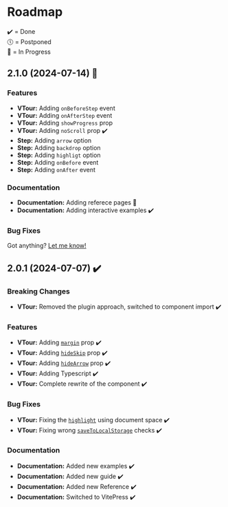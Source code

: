 # Roadmap
✔️ = Done    
🕔 = Postponed    
🚧 = In Progress

## 2.1.0 (2024-07-14) 🚧

### Features

* **VTour:** Adding `onBeforeStep` event
* **VTour:** Adding `onAfterStep` event
* **VTour:** Adding `showProgress` prop
* **VTour:** Adding `noScroll` prop ✔️
* **Step:** Adding `arrow️` option
* **Step:** Adding `backdrop` option
* **Step:** Adding `highligt` option
* **Step:** Adding `onBefore` event
* **Step:** Adding `onAfter` event

### Documentation

* **Documentation:** Adding referece pages 🚧
* **Documentation:** Adding interactive examples ✔️

### Bug Fixes

Got anything? [Let me know!](https://github.com/GlobalHive/vuejs-tour/issues)

## 2.0.1 (2024-07-07) ✔️

### Breaking Changes

* **VTour:** Removed the plugin approach, switched to component import ✔️

### Features

* **VTour:** Adding [`margin`](./tour-margin) prop ✔️
* **VTour:** Adding [`hideSkip`](./skipping-a-tour) prop ✔️
* **VTour:** Adding [`hideArrow`](./hiding-the-arrow) prop ✔️
* **VTour:** Adding Typescript ✔️
* **VTour:** Complete rewrite of the component ✔️

### Bug Fixes

* **VTour:** Fixing the [`highlight`](./highlight-target) using document space ✔️
* **VTour:** Fixing wrong [`saveToLocalStorage`](./saving-progress) checks ✔️

### Documentation

* **Documentation:** Added new examples ✔️
* **Documentation:** Added new guide ✔️
* **Documentation:** Added new Reference ✔️
* **Documentation:** Switched to VitePress ✔️